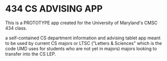 # 434 CS ADVISING APP
This is a PROTOTYPE app created for the University of Maryland's CMSC 434 class.

a self-contained CS department information and advising tablet app meant to be used by current CS majors or LTSC ("Letters & Sciences" which is the code UMD uses for students who are not yet in majors) majors looking to transfer into the CS LEP.
